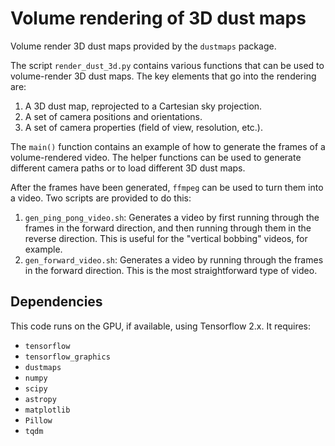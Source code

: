 Volume rendering of 3D dust maps
================================

Volume render 3D dust maps provided by the `dustmaps` package.

The script `render_dust_3d.py` contains various functions that can be used to
volume-render 3D dust maps. The key elements that go into the rendering are:

  1. A 3D dust map, reprojected to a Cartesian sky projection.
  2. A set of camera positions and orientations.
  3. A set of camera properties (field of view, resolution, etc.).

The `main()` function contains an example of how to generate the frames of a
volume-rendered video. The helper functions can be used to generate different
camera paths or to load different 3D dust maps.

After the frames have been generated, `ffmpeg` can be used to turn them into
a video. Two scripts are provided to do this:

  1. `gen_ping_pong_video.sh`: Generates a video by first running through the
     frames in the forward direction, and then running through them in the
     reverse direction. This is useful for the "vertical bobbing" videos, for
     example.
  2. `gen_forward_video.sh`: Generates a video by running through the frames
     in the forward direction. This is the most straightforward type of
     video.

Dependencies
------------

This code runs on the GPU, if available, using Tensorflow 2.x. It requires:

  * `tensorflow`
  * `tensorflow_graphics`
  * `dustmaps`
  * `numpy`
  * `scipy`
  * `astropy`
  * `matplotlib`
  * `Pillow`
  * `tqdm`